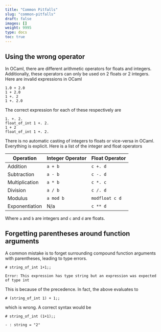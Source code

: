 ```yaml
---
title: "Common Pitfalls"
slug: "common-pitfalls"
draft: false
images: []
weight: 9995
type: docs
toc: true
---
```


## Using the wrong operator
In OCaml, there are different arithmetic operators for floats and integers. Additionally, these operators can only be used on 2 floats or 2 integers. Here are invalid expressions in OCaml

    1.0 + 2.0
    1 + 2.0
    1 +. 2
    1 +. 2.0
    
The correct expression for each of these respectively are
    
    1. +. 2.
    float_of_int 1 +. 2.
    1 + 2
    float_of_int 1 +. 2.

There is no automatic casting of integers to floats or vice-versa in OCaml. Everything is explicit. Here is a list of the integer and float operators

|Operation | Integer Operator | Float Operator|
| ------ | ------ | ------ |
|Addition | `a + b`   | `c +. d`   |
| Subtraction | `a - b` | `c -. d` |
| Multiplication | `a * b` | `c *. c` |
| Division | `a / b` | `c /. d` |
| Modulus | `a mod b` | `modfloat c d` |
| Exponentiation | N/a | `c ** d`
Where `a` and `b` are integers and `c` and `d` are floats.

## Forgetting parentheses around function arguments
A common mistake is to forget surrounding compound function arguments with parentheses, leading to type errors.

    # string_of_int 1+1;;

    Error: This expression has type string but an expression was expected of type int

This is because of the precedence. In fact, the above evaluates to

    # (string_of_int 1) + 1;;

which is wrong. A correct syntax would be

    # string_of_int (1+1);;

    - : string = "2"

